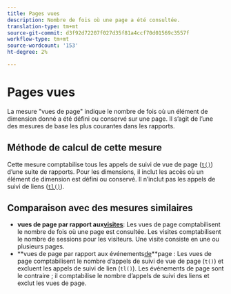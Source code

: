 ```yaml
---
title: Pages vues
description: Nombre de fois où une page a été consultée.
translation-type: tm+mt
source-git-commit: d3f92d72207f027d35f81a4ccf70d01569c3557f
workflow-type: tm+mt
source-wordcount: '153'
ht-degree: 2%

---
```



# Pages vues

La mesure &quot;vues de page&quot; indique le nombre de fois où un élément de dimension donné a été défini ou conservé sur une page. Il s’agit de l’une des mesures de base les plus courantes dans les rapports.

## Méthode de calcul de cette mesure

Cette mesure comptabilise tous les appels de suivi de vue de page ([`t()`](/help/implement/vars/functions/t-method.md)) d’une suite de rapports. Pour les dimensions, il inclut les accès où un élément de dimension est défini ou conservé. Il n’inclut pas les appels de suivi de liens ([`tl()`](/help/implement/vars/functions/tl-method.md)).

## Comparaison avec des mesures similaires

* **vues de page par rapport aux[visites](visits.md)**: Les vues de page comptabilisent le nombre de fois où une page est consultée. Les visites comptabilisent le nombre de sessions pour les visiteurs. Une visite consiste en une ou plusieurs pages.
* **vues de page par rapport aux événements[de](page-events.md)**page : Les vues de page comptabilisent le nombre d’appels de suivi de vue de page (`t()`) et excluent les appels de suivi de lien (`tl()`). Les événements de page sont le contraire ; il comptabilise le nombre d’appels de suivi des liens et exclut les vues de page.
